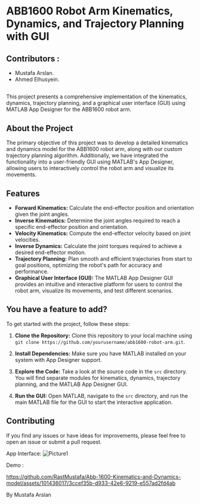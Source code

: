 # ABB1600 Robot Arm Kinematics, Dynamics, and Trajectory Planning with GUI

## Contributors : 
- Mustafa Arslan.
- Ahmed Elhusyein.
##
This project presents a comprehensive implementation of the kinematics, dynamics, trajectory planning, and a graphical user interface (GUI) using MATLAB App Designer for the ABB1600 robot arm.

## About the Project

The primary objective of this project was to develop a detailed kinematics and dynamics model for the ABB1600 robot arm, along with our custom trajectory planning algorithm. Additionally, we have integrated the functionality into a user-friendly GUI using MATLAB's App Designer, allowing users to interactively control the robot arm and visualize its movements.

## Features

- **Forward Kinematics:** Calculate the end-effector position and orientation given the joint angles.
- **Inverse Kinematics:** Determine the joint angles required to reach a specific end-effector position and orientation.
- **Velocity Kinematics:** Compute the end-effector velocity based on joint velocities.
- **Inverse Dynamics:** Calculate the joint torques required to achieve a desired end-effector motion.
- **Trajectory Planning:** Plan smooth and efficient trajectories from start to goal positions, optimizing the robot's path for accuracy and performance.
- **Graphical User Interface (GUI):** The MATLAB App Designer GUI provides an intuitive and interactive platform for users to control the robot arm, visualize its movements, and test different scenarios.

## You have a feature to add?

To get started with the project, follow these steps:

1. **Clone the Repository:** Clone this repository to your local machine using `git clone https://github.com/yourusername/abb1600-robot-arm.git`.

2. **Install Dependencies:** Make sure you have MATLAB installed on your system with App Designer support.

3. **Explore the Code:** Take a look at the source code in the `src` directory. You will find separate modules for kinematics, dynamics, trajectory planning, and the MATLAB App Designer GUI.

4. **Run the GUI:** Open MATLAB, navigate to the `src` directory, and run the main MATLAB file for the GUI to start the interactive application.

## Contributing

If you find any issues or have ideas for improvements, please feel free to open an issue or submit a pull request.

App Interface: 
![Picture1](https://github.com/RastMustafa/Abb-1600-Kinematics-and-Dynamics-model/assets/101436017/199733ef-8770-4322-badd-6b9f7022dd65)

Demo : 


https://github.com/RastMustafa/Abb-1600-Kinematics-and-Dynamics-model/assets/101436017/3ccef35b-d933-42e6-9219-e557ad2fd4ab

By Mustafa Arslan



